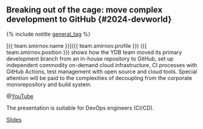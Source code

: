 ## Breaking out of the cage: move complex development to GitHub {#2024-devworld}

{% include notitle [general_tag](../../tags.md#general) %}

[{{ team.smirnov.name }}]({{ team.smirnov.profile }}) ({{ team.smirnov.position }}) shows how the YDB team moved its primary development branch from an in-house repository to GitHub, set up independent commodity on-demand cloud infrastructure, CI processes with GitHub Actions, test management with open source and cloud tools. Special attention will be paid to the complexities of decoupling from the corporate monorepository and build system.

@[YouTube](https://youtu.be/ETEhq7RGBTk?si=MAUDwaXlzCl0IzH_)

The presentation is suitable for DevOps engineers (CI/CD).

[Slides](https://presentations.ydb.tech/2024/en/devworld/presentation.pdf)
